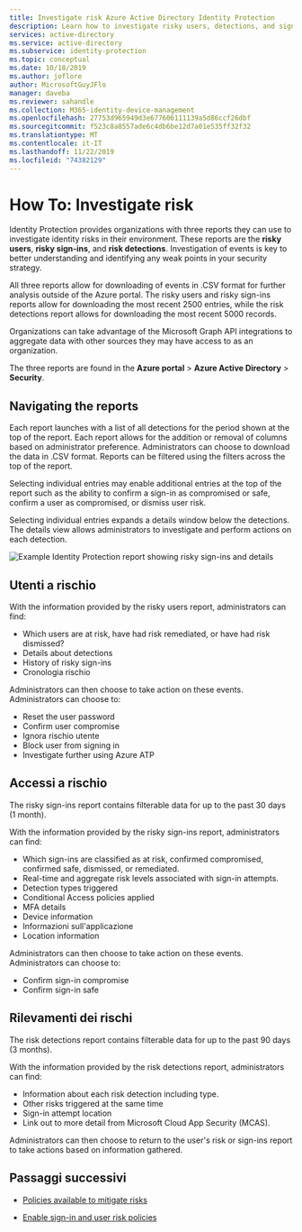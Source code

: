 ```yaml
---
title: Investigate risk Azure Active Directory Identity Protection
description: Learn how to investigate risky users, detections, and sign-ins in Azure Active Directory Identity Protection
services: active-directory
ms.service: active-directory
ms.subservice: identity-protection
ms.topic: conceptual
ms.date: 10/18/2019
ms.author: joflore
author: MicrosoftGuyJFlo
manager: daveba
ms.reviewer: sahandle
ms.collection: M365-identity-device-management
ms.openlocfilehash: 27753d965949d3e677606111139a5d86ccf26dbf
ms.sourcegitcommit: f523c8a8557ade6c4db6be12d7a01e535ff32f32
ms.translationtype: MT
ms.contentlocale: it-IT
ms.lasthandoff: 11/22/2019
ms.locfileid: "74382129"
---
```

# <a name="how-to-investigate-risk"></a>How To: Investigate risk

Identity Protection provides organizations with three reports they can use to investigate identity risks in their environment. These reports are the **risky users**, **risky sign-ins**, and **risk detections**. Investigation of events is key to better understanding and identifying any weak points in your security strategy.

All three reports allow for downloading of events in .CSV format for further analysis outside of the Azure portal. The risky users and risky sign-ins reports allow for downloading the most recent 2500 entries, while the risk detections report allows for downloading the most recent 5000 records.

Organizations can take advantage of the Microsoft Graph API integrations to aggregate data with other sources they may have access to as an organization.

The three reports are found in the **Azure portal** > **Azure Active Directory** > **Security**.

## <a name="navigating-the-reports"></a>Navigating the reports

Each report launches with a list of all detections for the period shown at the top of the report. Each report allows for the addition or removal of columns based on administrator preference. Administrators can choose to download the data in .CSV format. Reports can be filtered using the filters across the top of the report.

Selecting individual entries may enable additional entries at the top of the report such as the ability to confirm a sign-in as compromised or safe, confirm a user as compromised, or dismiss user risk.

Selecting individual entries expands a details window below the detections. The details view allows administrators to investigate and perform actions on each detection. 

![Example Identity Protection report showing risky sign-ins and details](./media/howto-identity-protection-investigate-risk/identity-protection-risky-sign-ins-report.png)

## <a name="risky-users"></a>Utenti a rischio

With the information provided by the risky users report, administrators can find:

- Which users are at risk, have had risk remediated, or have had risk dismissed?
- Details about detections
- History of risky sign-ins
- Cronologia rischio
 
Administrators can then choose to take action on these events. Administrators can choose to:

- Reset the user password
- Confirm user compromise
- Ignora rischio utente
- Block user from signing in
- Investigate further using Azure ATP

## <a name="risky-sign-ins"></a>Accessi a rischio

The risky sign-ins report contains filterable data for up to the past 30 days (1 month).

With the information provided by the risky sign-ins report, administrators can find:

- Which sign-ins are classified as at risk, confirmed compromised, confirmed safe, dismissed, or remediated.
- Real-time and aggregate risk levels associated with sign-in attempts.
- Detection types triggered
- Conditional Access policies applied
- MFA details
- Device information
- Informazioni sull'applicazione
- Location information

Administrators can then choose to take action on these events. Administrators can choose to:

- Confirm sign-in compromise
- Confirm sign-in safe

## <a name="risk-detections"></a>Rilevamenti dei rischi

The risk detections report contains filterable data for up to the past 90 days (3 months).

With the information provided by the risk detections report, administrators can find:

- Information about each risk detection including type.
- Other risks triggered at the same time
- Sign-in attempt location
- Link out to more detail from Microsoft Cloud App Security (MCAS).

Administrators can then choose to return to the user's risk or sign-ins report to take actions based on information gathered.

## <a name="next-steps"></a>Passaggi successivi

- [Policies available to mitigate risks](concept-identity-protection-policies.md)

- [Enable sign-in and user risk policies](howto-identity-protection-configure-risk-policies.md)
